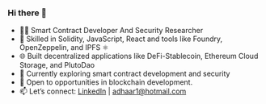 ### Hi there 👋

- 👨‍💻 Smart Contract Developer And Security Researcher  
- 🔧 Skilled in Solidity, JavaScript, React and tools like Foundry, OpenZeppelin, and IPFS ⚛️  
- 🌐 Built decentralized applications like DeFi-Stablecoin, Ethereum Cloud Storage, and PlutoDao  
- 🌱 Currently exploring smart contract development and security  
- 🎯 Open to opportunities in blockchain development.
- 📫 Let’s connect: [LinkedIn](https://www.linkedin.com/in/adhaar-jain-6013121a5/) | adhaar1@hotmail.com  
